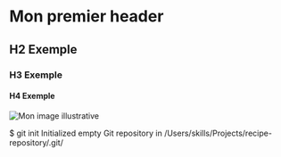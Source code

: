 # Mon premier header
## H2 Exemple
### H3 Exemple
#### H4 Exemple

![Mon image illustrative](https://octodex.github.com/images/yaktocat.png)

$ git init
Initialized empty Git repository in /Users/skills/Projects/recipe-repository/.git/
